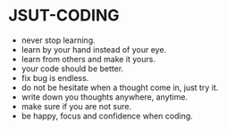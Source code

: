 # JSUT-CODING

- never stop learning.
- learn by your hand instead of your eye.
- learn from others and make it yours.
- your code should be better.
- fix bug is endless.
- do not be hesitate when a thought come in, just try it.
- write down you thoughts anywhere, anytime.
- make sure if you are not sure.
- be happy, focus and confidence when coding.
